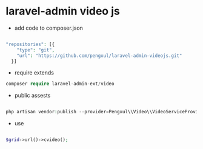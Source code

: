 # laravel-admin video js

- add code to composer.json

```php

"repositories": [{
    "type": "git",
    "url": "https://github.com/pengxul/laravel-admin-videojs.git"
  }]

```

- require extends

```php
composer require laravel-admin-ext/video

```

- public assests

```php

php artisan vendor:publish --provider=Pengxul\\Video\\VideoServiceProvider

```

- use

```php

$grid->url()->cvideo();

```

